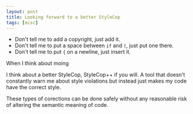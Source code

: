 ```yaml
---
layout: post
title: Looking forward to a better StyleCop
tags: [misc]
---
```


- Don't tell me to add a copyright, just add it. 
- Don't tell me to put a space between `if` and `(`, just put one there.
- Don't tell me to put `{` on a newline, just insert it.

When I think about moing

I think about a better StyleCop, StyleCop++ if you will.  A tool that doesn't constantly warn me about style violations but instead just makes my code have the correct style.  

These types of corections can be done safely without any reasonable risk of altering the semantic meaning of code.  

